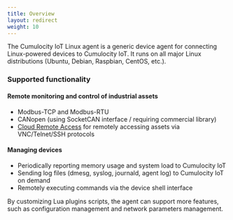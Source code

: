 ```yaml
---
title: Overview
layout: redirect
weight: 10
---
```

The Cumulocity IoT Linux agent is a generic device agent for connecting Linux-powered devices to Cumulocity IoT. It runs on all major Linux distributions (Ubuntu, Debian, Raspbian, CentOS, etc.).

### Supported functionality

#### Remote monitoring and control of industrial assets

- Modbus-TCP and Modbus-RTU
- CANopen (using SocketCAN interface / requiring commercial library)
- [Cloud Remote Access](/users-guide/optional-services/#cloud-remote-access) for remotely accessing assets via VNC/Telnet/SSH protocols

#### Managing devices

- Periodically reporting memory usage and system load to Cumulocity IoT
- Sending log files (dmesg, syslog, journald, agent log) to Cumulocity IoT on demand
- Remotely executing commands via the device shell interface

By customizing Lua plugins scripts, the agent can support more features, such as configuration management and network parameters management.
